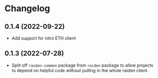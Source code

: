# Changelog

## 0.1.4 (2022-09-22)
* Add support for nitro ETH client

## 0.1.3 (2022-07-28)
* Split off `raiden-common` package from `raiden` package to allow projects to depend on helpful code without pulling in the whole raiden client.

